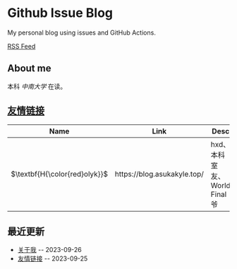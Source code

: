 # Github Issue Blog
My personal blog using issues and GitHub Actions.

[RSS Feed](https://raw.githubusercontent.com/changxvv/Blog/master/feed.xml)

## About me
本科 *中南大学* 在读。

## [友情链接](https://github.com/changxvv/gitblog/issues/1)
<table>
<thead>
<tr>
<th>Name</th>
<th>Link</th>
<th>Desc</th>
</tr>
</thead>
<tbody>
<tr>
<td>$\textbf{H{\color{red}olyk}}$</td>
<td>https://blog.asukakyle.top/</td>
<td>hxd、本科室友、World Final 爷</td>
</tr>
</tbody>
</table>

## 最近更新
- [关于我](https://github.com/changxvv/Blog/issues/2) -- 2023-09-26
- [友情链接](https://github.com/changxvv/Blog/issues/1) -- 2023-09-25
